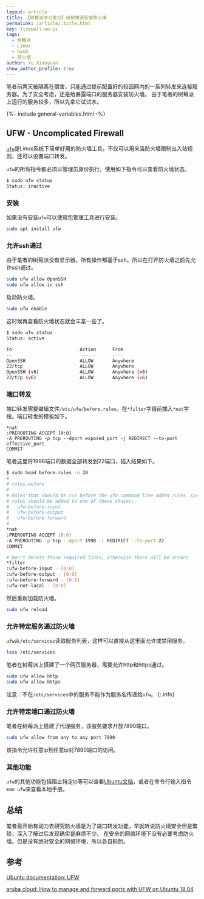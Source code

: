 ```yaml
---
layout: article
title: 【树莓派学习笔记】给树莓派安装防火墙
permalink: /article/:title.html
key: firewall-on-pi
tags: 
  - 树莓派
  - Linux
  - bash
  - 防火墙
author: Yu Xiaoyuan
show_author_profile: true
---
```


<!-- abstract begin -->
笔者前两天被隔离在宿舍，只能通过提前配置好的校园网内的一系列转发来连接服务器。为了安全考虑，还是给暴露端口的服务器安装防火墙。
由于笔者的树莓派上运行的服务较多，所以先拿它试试水。
<!-- abstract end -->

<!--more-->

<!-- begin include -->
{%- include general-variables.html -%}
<!-- end include -->

<!-- begin private variable of Liquid -->

<!-- {%- increment equation-s1 -%} -->
<!-- end private variable of Liquid -->

## UFW - Uncomplicated Firewall

[`ufw`][1]是Linux系统下简单好用的防火墙工具。不仅可以用来当防火墙限制出入站规则，还可以设置端口转发。

`ufw`的所有指令都必须以管理员身份执行。使用如下指令可以查看防火墙状态。

```bash
$ sudo ufw status
Status: inactive
```

### 安装

如果没有安装`ufw`可以使用包管理工具进行安装。

```bash
sudo apt install ufw
```

### 允许ssh通过

由于笔者的树莓派没有显示器，所有操作都基于ssh。所以在打开防火墙之前先允许ssh通过。

```bash
sudo ufw allow OpenSSH
sudo ufw allow in ssh
```

启动防火墙。

```bash
sudo ufw enable
```

这时候再查看防火墙状态就会丰富一些了。

```bash
$ sudo ufw status
Status: active

To                         Action      From
--                         ------      ----
OpenSSH                    ALLOW       Anywhere
22/tcp                     ALLOW       Anywhere
OpenSSH (v6)               ALLOW       Anywhere (v6)
22/tcp (v6)                ALLOW       Anywhere (v6)
```

### 端口转发

端口转发需要编辑文件`/etc/ufw/before.rules`。在`*filter`字段前插入`*nat`字段。端口转发的模板如下。

```
*nat
:PREROUTING ACCEPT [0:0]
-A PREROUTING -p tcp --dport exposed_port -j REDIRECT --to-port effective_port
COMMIT
```

笔者这里将1998端口的数据全部转发到22端口，插入结果如下。

```bash
$ sudo head before.rules -n 20
#
# rules.before
#
# Rules that should be run before the ufw command line added rules. Custom
# rules should be added to one of these chains:
#   ufw-before-input
#   ufw-before-output
#   ufw-before-forward
#
*nat
:PREROUTING ACCEPT [0:0]
-A PREROUTING -p tcp --dport 1998 -j REDIRECT --to-port 22
COMMIT

# Don't delete these required lines, otherwise there will be errors
*filter
:ufw-before-input - [0:0]
:ufw-before-output - [0:0]
:ufw-before-forward - [0:0]
:ufw-not-local - [0:0]
```

然后重新加载防火墙。

```bash
sudo ufw reload
```

### 允许特定服务通过防火墙

`ufw`从`/etc/services`读取服务列表，这样可以直接从这里面允许或禁用服务。

```bash
less /etc/services
```

笔者在树莓派上搭建了一个网页服务器，需要允许http和https通过。

```bash
sudo ufw allow http
sudo ufw allow https
```

注意：不在`/etc/services`中的服务不能作为服务名传递给`ufw`。
{:.info}

### 允许特定端口通过防火墙

笔者在树莓派上搭建了代理服务，该服务要求开放7890端口。

```bash
sudo ufw allow from any to any port 7890
```

该指令允许任意ip到任意ip对7890端口的访问。

### 其他功能

`ufw`的其他功能包括阻止特定ip等可以查看[Ubuntu文档][1]，或者在命令行输入指令`man ufw`来查看本地手册。

## 总结

笔者最开始有动力去研究防火墙是为了端口转发功能，早就听说防火墙安全但是繁琐，深入了解过后发现确实是麻烦不少。
在安全的网络环境下没有必要考虑防火墙。但是没有绝对安全的网络环境，所以各自斟酌。

## 参考

[Ubuntu documentation: UFW][1]

[aruba cloud: How to manage and forward ports with UFW on Ubuntu 18.04][2]

<!-- begin reference links -->
[1]: https://help.ubuntu.com/community/UFW
[2]: https://www.arubacloud.com/tutorial/how-to-manage-and-forward-ports-with-ufw-on-ubuntu-18-04.aspx
<!-- end reference links -->

